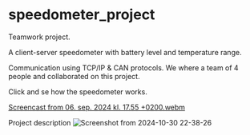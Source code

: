 # speedometer_project
Teamwork project.

A client-server speedometer with battery level and temperature range. 

Communication using TCP/IP &amp; CAN protocols. 
We where a team of 4 people and collaborated on this project.  

Click and se how the speedometer works. 

[Screencast from 06. sep. 2024 kl. 17.55 +0200.webm](https://github.com/user-attachments/assets/03e37092-2cf9-4c47-a4a3-aa34761554f8)


Project description 
![Screenshot from 2024-10-30 22-38-26](https://github.com/user-attachments/assets/801e42d1-bf1b-401b-abe1-357f56232af7)
